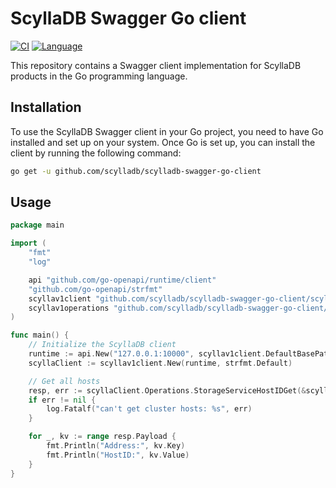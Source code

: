 # ScyllaDB Swagger Go client

[![CI](https://github.com/scylladb/scylladb-swagger-go-client/actions/workflows/go.yaml/badge.svg?branch=master)](https://github.com/scylladb/scylladb-swagger-go-client/actions/workflows/go.yaml?query=branch%3Amaster)
[![Language](https://img.shields.io/badge/Language-Go-blue.svg)](https://golang.org/)

This repository contains a Swagger client implementation for ScyllaDB products in the Go programming language. 

## Installation

To use the ScyllaDB Swagger client in your Go project, you need to have Go installed and set up on your system. 
Once Go is set up, you can install the client by running the following command:

```bash
go get -u github.com/scylladb/scylladb-swagger-go-client
```

## Usage

```go
package main

import (
	"fmt"
	"log"

	api "github.com/go-openapi/runtime/client"
	"github.com/go-openapi/strfmt"
	scyllav1client "github.com/scylladb/scylladb-swagger-go-client/scylladb/gen/v1/client"
	scyllav1operations "github.com/scylladb/scylladb-swagger-go-client/scylladb/gen/v1/client/operations"
)

func main() {
	// Initialize the ScyllaDB client
	runtime := api.New("127.0.0.1:10000", scyllav1client.DefaultBasePath, scyllav1client.DefaultSchemes)
	scyllaClient := scyllav1client.New(runtime, strfmt.Default)

	// Get all hosts
	resp, err := scyllaClient.Operations.StorageServiceHostIDGet(&scyllav1operations.StorageServiceHostIDGetParams{})
	if err != nil {
		log.Fatalf("can't get cluster hosts: %s", err)
	}

	for _, kv := range resp.Payload {
		fmt.Println("Address:", kv.Key)
		fmt.Println("HostID:", kv.Value)
	}
}

```
